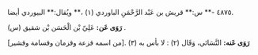 ٤٨٧٥ -** س:** قريش بن عَبْد الرَّحْمَنِ الباوردي (١) ،** ويُقال:** البيوردي أيضا.

**رَوَى عَن:** عَلِيّ بْن الْحَسَن بْن شقيق (س) .

**رَوَى عَنه:** النَّسَائي، وَقَال (٢) : لا بأس به (٣) .[من اسمه قزعة وقزمان وقسامة وقشير]